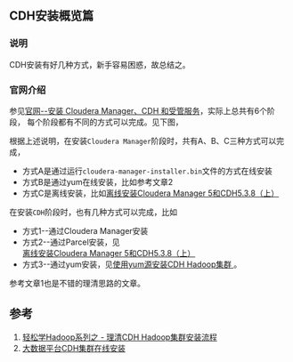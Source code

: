 
## CDH安装概览篇

### 说明
CDH安装有好几种方式，新手容易困惑，故总结之。

### 官网介绍
参见[官网--安装 Cloudera Manager、CDH 和受管服务](http://www.cloudera.com/content/www/zh-CN/documentation/enterprise/5-3-x/topics/cm_ig_intro_to_cm_install.html)，实际上总共有6个阶段，
每个阶段都有不同的方式可以完成。见下图，


根据上述说明，在安装`Cloudera Manager`阶段时，共有A、B、C三种方式可以完成，
+ 方式A是通过运行`cloudera-manager-installer.bin`文件的方式在线安装
+ 方式B是通过yum在线安装，比如参考文章2
+ 方式C是离线安装，比如[离线安装Cloudera Manager 5和CDH5.3.8（上） ](CDH-install-1.md)


在安装`CDH`阶段时，也有几种方式可以完成，比如
+ 方式1--通过Cloudera Manager安装
+ 方式2--通过Parcel安装，见[离线安装Cloudera Manager 5和CDH5.3.8（上） ](CDH-install-1.md)
+ 方式3--通过yum安装，见[使用yum源安装CDH Hadoop集群 ](http://blog.javachen.com/2013/04/06/install-cloudera-cdh-by-yum.html)。


参考文章1也是不错的理清思路的文章。



## 参考
1. [轻松学Hadoop系列之 - 理清CDH Hadoop集群安装流程 ](http://blog.csdn.net/hezh914/article/details/51190577)
2. [大数据平台CDH集群在线安装](https://segmentfault.com/a/1190000004601093)

